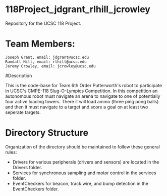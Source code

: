 # 118Project_jdgrant_rlhill_jcrowley
Repository for the UCSC 118 Project. 

# Team Members:

	Joseph Grant, email: jdgrant@ucsc.edu
	Randall Hill, email: rlhill@ucsc.edu
	Jeremy Crowley, email: jcrowley@ucsc.edu

#Description

This is the code-base for Team 6th Order Putterworth's robot to participate in UCSC's CMPE-118 Slug-O-Lympics Competition.
In this competition an autonomous robot must navigate an arena to navigate to one of potentially four active loading 
towers. There it will load ammo (three ping pong balls) and then it must navigate to a target and score a goal
on at least two seperate targets. 

# Directory Structure
Organization of the directory should be maintained to follow these general rules: 
* Drivers for various peripherals (drivers and sensors) are located in the Drivers folder. 
* Services for synchronous sampling and motor control in the services folder.
* EventCheckers for beacon, track wire, and bump detection in the EventCheckers folder.

